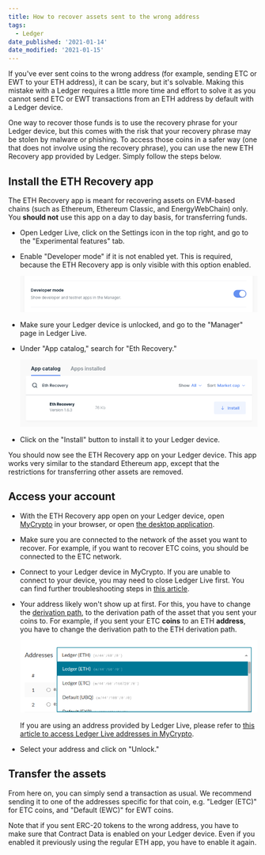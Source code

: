 ```yaml
---
title: How to recover assets sent to the wrong address
tags:
  - Ledger
date_published: '2021-01-14'
date_modified: '2021-01-15'
---
```


If you've ever sent coins to the wrong address (for example, sending ETC or EWT to your ETH address), it can be scary, but it's solvable. Making this mistake with a Ledger requires a little more time and effort to solve it as you cannot send ETC or EWT transactions from an ETH address by default with a Ledger device.

One way to recover those funds is to use the recovery phrase for your Ledger device, but this comes with the risk that your recovery phrase may be stolen by malware or phishing. To access those coins in a safer way (one that does not involve using the recovery phrase), you can use the new ETH Recovery app provided by Ledger. Simply follow the steps below.

## Install the ETH Recovery app

<Alert>

The ETH Recovery app is meant for recovering assets on EVM-based chains (such as Ethereum, Ethereum Classic, and EnergyWebChain) only. You **should not** use this app on a day to day basis, for transferring funds.

</Alert>

- Open Ledger Live, click on the Settings icon in the top right, and go to the "Experimental features" tab.

- Enable "Developer mode" if it is not enabled yet. This is required, because the ETH Recovery app is only visible with this option enabled.

  ![Developer options in Ledger Live](../../../assets/how-to/hardware-wallets/ledger/how-to-recover-assets-sent-to-the-wrong-address/developer-mode.png)

- Make sure your Ledger device is unlocked, and go to the "Manager" page in Ledger Live.

- Under "App catalog," search for "Eth Recovery."

  ![ETH Recovery app in Ledger Live](../../../assets/how-to/hardware-wallets/ledger/how-to-recover-assets-sent-to-the-wrong-address/eth-recovery-app.png)

- Click on the "Install" button to install it to your Ledger device.

You should now see the ETH Recovery app on your Ledger device. This app works very similar to the standard Ethereum app, except that the restrictions for transferring other assets are removed.

## Access your account

- With the ETH Recovery app open on your Ledger device, open [MyCrypto](https://mycrypto.com) in your browser, or open [the desktop application](https://download.mycrypto.com/).

- Make sure you are connected to the network of the asset you want to recover. For example, if you want to recover ETC coins, you should be connected to the ETC network.

- Connect to your Ledger device in MyCrypto. If you are unable to connect to your device, you may need to close Ledger Live first. You can find further troubleshooting steps in [this article](https://support.mycrypto.com/troubleshooting/accessing-wallet/ledger-hardware-wallet-unable-to-connect-on-mycrypto).

- Your address likely won't show up at first. For this, you have to change the [derivation path](https://support.mycrypto.com/general-knowledge/ethereum-blockchain/what-is-a-derivation-path), to the derivation path of the asset that you sent your coins to. For example, if you sent your ETC **coins** to an ETH **address**, you have to change the derivation path to the ETH derivation path.

  ![Derivation path overview](../../../assets/how-to/hardware-wallets/ledger/how-to-recover-assets-sent-to-the-wrong-address/derivation-path-overview.png)

  If you are using an address provided by Ledger Live, please refer to [this article to access Ledger Live addresses in MyCrypto](https://support.mycrypto.com/how-to/hardware-wallets/ledger/how-to-access-ledger-live-address-in-mycrypto).

- Select your address and click on "Unlock."

## Transfer the assets

From here on, you can simply send a transaction as usual. We recommend sending it to one of the addresses specific for that coin, e.g. "Ledger (ETC)" for ETC coins, and "Default (EWC)" for EWT coins.

Note that if you sent ERC-20 tokens to the wrong address, you have to make sure that Contract Data is enabled on your Ledger device. Even if you enabled it previously using the regular ETH app, you have to enable it again.
